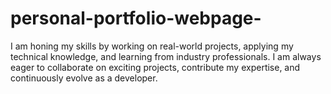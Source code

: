 # personal-portfolio-webpage-
I am honing my skills by working on real-world projects, applying my technical knowledge, and learning from industry professionals. I am always eager to collaborate on exciting projects, contribute my expertise, and continuously evolve as a developer.
